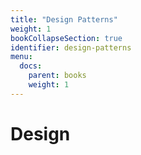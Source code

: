 ```yaml
---
title: "Design Patterns"
weight: 1
bookCollapseSection: true
identifier: design-patterns
menu:
  docs:
    parent: books
    weight: 1
---
```


# Design